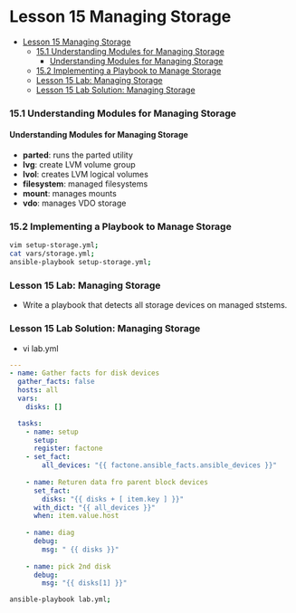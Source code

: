 # Lesson 15 Managing Storage

- [Lesson 15 Managing Storage](#lesson-15-managing-storage)
    - [15.1 Understanding Modules for Managing Storage](#151-understanding-modules-for-managing-storage)
      - [Understanding Modules for Managing Storage](#understanding-modules-for-managing-storage)
    - [15.2 Implementing a Playbook to Manage Storage](#152-implementing-a-playbook-to-manage-storage)
    - [Lesson 15 Lab: Managing Storage](#lesson-15-lab-managing-storage)
    - [Lesson 15 Lab Solution: Managing Storage](#lesson-15-lab-solution-managing-storage)

### 15.1 Understanding Modules for Managing Storage

#### Understanding Modules for Managing Storage

- **parted**: runs the parted utility
- **lvg**: create LVM volume group
- **lvol**: creates LVM logical volumes
- **filesystem**: managed filesystems
- **mount**: manages mounts
- **vdo**: manages VDO storage

### 15.2 Implementing a Playbook to Manage Storage

```bash
vim setup-storage.yml;
cat vars/storage.yml;
ansible-playbook setup-storage.yml;
```

### Lesson 15 Lab: Managing Storage

- Write a playbook that detects all storage devices on managed ststems.

### Lesson 15 Lab Solution: Managing Storage

- vi lab.yml

```yaml
---
- name: Gather facts for disk devices
  gather_facts: false
  hosts: all
  vars:
    disks: []

  tasks:
    - name: setup
      setup:
      register: factone
    - set_fact:
        all_devices: "{{ factone.ansible_facts.ansible_devices }}"
    
    - name: Returen data fro parent block devices
      set_fact:
        disks: "{{ disks + [ item.key ] }}"
      with_dict: "{{ all_devices }}"
      when: item.value.host
      
    - name: diag
      debug:
        msg: " {{ disks }}"
    
    - name: pick 2nd disk
      debug:
        msg: "{{ disks[1] }}"
```

```bash
ansible-playbook lab.yml;
```
